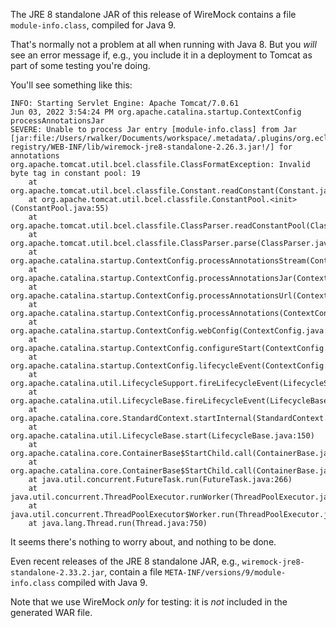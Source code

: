 The JRE 8 standalone JAR of this release of WireMock contains a file
`module-info.class`, compiled for Java 9.

That's normally not a problem at all when running with Java 8. But you
_will_ see an error message if, e.g., you include it in a deployment
to Tomcat as part of some testing you're doing.

You'll see something like this:

```
INFO: Starting Servlet Engine: Apache Tomcat/7.0.61
Jun 03, 2022 3:54:24 PM org.apache.catalina.startup.ContextConfig processAnnotationsJar
SEVERE: Unable to process Jar entry [module-info.class] from Jar [jar:file:/Users/rwalker/Documents/workspace/.metadata/.plugins/org.eclipse.wst.server.core/tmp0/wtpwebapps/vocabs-registry/WEB-INF/lib/wiremock-jre8-standalone-2.26.3.jar!/] for annotations
org.apache.tomcat.util.bcel.classfile.ClassFormatException: Invalid byte tag in constant pool: 19
	at org.apache.tomcat.util.bcel.classfile.Constant.readConstant(Constant.java:97)
	at org.apache.tomcat.util.bcel.classfile.ConstantPool.<init>(ConstantPool.java:55)
	at org.apache.tomcat.util.bcel.classfile.ClassParser.readConstantPool(ClassParser.java:177)
	at org.apache.tomcat.util.bcel.classfile.ClassParser.parse(ClassParser.java:85)
	at org.apache.catalina.startup.ContextConfig.processAnnotationsStream(ContextConfig.java:2089)
	at org.apache.catalina.startup.ContextConfig.processAnnotationsJar(ContextConfig.java:1965)
	at org.apache.catalina.startup.ContextConfig.processAnnotationsUrl(ContextConfig.java:1931)
	at org.apache.catalina.startup.ContextConfig.processAnnotations(ContextConfig.java:1916)
	at org.apache.catalina.startup.ContextConfig.webConfig(ContextConfig.java:1330)
	at org.apache.catalina.startup.ContextConfig.configureStart(ContextConfig.java:889)
	at org.apache.catalina.startup.ContextConfig.lifecycleEvent(ContextConfig.java:386)
	at org.apache.catalina.util.LifecycleSupport.fireLifecycleEvent(LifecycleSupport.java:117)
	at org.apache.catalina.util.LifecycleBase.fireLifecycleEvent(LifecycleBase.java:90)
	at org.apache.catalina.core.StandardContext.startInternal(StandardContext.java:5416)
	at org.apache.catalina.util.LifecycleBase.start(LifecycleBase.java:150)
	at org.apache.catalina.core.ContainerBase$StartChild.call(ContainerBase.java:1575)
	at org.apache.catalina.core.ContainerBase$StartChild.call(ContainerBase.java:1565)
	at java.util.concurrent.FutureTask.run(FutureTask.java:266)
	at java.util.concurrent.ThreadPoolExecutor.runWorker(ThreadPoolExecutor.java:1149)
	at java.util.concurrent.ThreadPoolExecutor$Worker.run(ThreadPoolExecutor.java:624)
	at java.lang.Thread.run(Thread.java:750)

```

It seems there's nothing to worry about, and nothing to be done.

Even recent releases of the JRE 8 standalone JAR, e.g.,
`wiremock-jre8-standalone-2.33.2.jar`, contain a file
`META-INF/versions/9/module-info.class` compiled with Java 9.

Note that we use WireMock _only_ for testing: it is _not_ included in
the generated WAR file.
